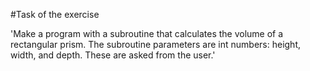 #Task of the exercise

'Make a program with a subroutine that calculates the volume of a rectangular prism. The
subroutine parameters are int numbers: height, width, and depth. These are asked from
the user.'